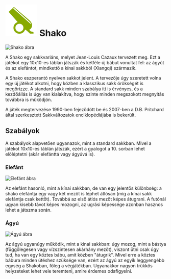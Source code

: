 # ![Shako ikon](https://github.com/gbtami/pychess-variants/blob/master/static/icons/shako.svg) Shako

![Shako ábra](https://github.com/gbtami/pychess-variants/blob/master/static/images/CVariantsGuide/Shako.png)

A Shako egy sakkvariáns, melyet Jean-Louis Cazaux tervezett meg. Ezt a játékot egy 10x10-es táblán játszák és kétféle új bábut vonultat fel: az ágyút és az elefántot, mindkettő a kínai sakkból (Xiangqi) származik.

A Shako eszperantó nyelven sakkot jelent. A tervezője úgy szeretett volna egy új játékot alkotni, hogy közben a klasszikus sakk örökségét is megőrizze. A standard sakk minden szabálya itt is érvényes, és a kezdőállás is úgy van kialakítva, hogy szinte minden megszokott megnyitás továbbra is működjön.

A játék megtervezése 1990-ben fejeződött be és 2007-ben a D.B. Pritchard által szerkesztett Sakkváltozatok enciklopédiájába is bekerült.

## Szabályok

A szabályok alapvetően ugyanazok, mint a standard sakkban. Mivel a játékot 10x10-es táblán játszák, ezért a gyalogot a 10. sorban lehet előléptetni (akár elefánttá vagy ágyúvá is).

### Elefánt

![Elefánt ábra](https://github.com/gbtami/pychess-variants/blob/master/static/images/CVariantsGuide/ShakoElephant.png)

Az elefánt hasonló, mint a kínai sakkban, de van egy jelentős különbség: a shako elefántja egy vagy két mezőt is léphet átlósan (míg a kínai sakk elefántja csak kettőt). Továbbá az első átlós mezőt képes átugrani. A futónál ugyan kisebb távot képes mozogni, az ugrási képessége azonban hasznos lehet a játszma során.

### Ágyú

![Ágyú ábra](https://github.com/gbtami/pychess-variants/blob/master/static/images/CVariantsGuide/Cannon.png)

Az ágyú ugyanúgy működik, mint a kínai sakkban: úgy mozog, mint a bástya (függőlegesen vagy vízszintesen akárhány mezőt), viszont ütni csak úgy tud, ha van egy köztes bábu, amit közben "átugrik". Mivel erre a köztes bábura minden ütéshez szüksége van, ezért az ágyú az egyik leggyengébb egység a Shakoban, főleg a végjátékban. Ugyanakkor nagyon trükkös helyzeteket lehet vele teremteni, amire érdemes odafigyelni.
